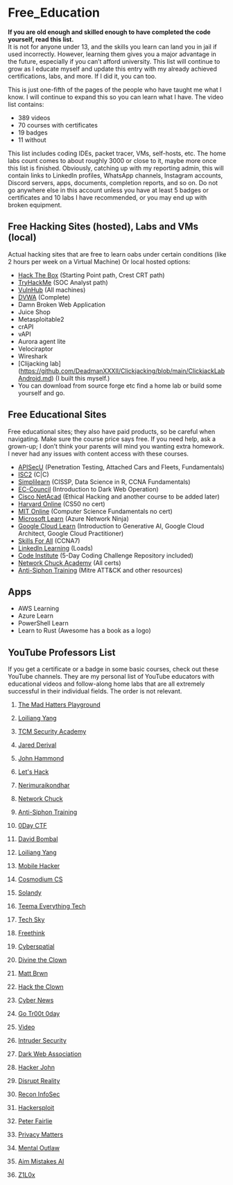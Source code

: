 # Free_Education


**If you are old enough and skilled enough to have completed the code yourself, read this list.**  
It is not for anyone under 13, and the skills you learn can land you in jail if used incorrectly. However, learning them gives you a major advantage in the future, especially if you can’t afford university. This list will continue to grow as I educate myself and update this entry with my already achieved certifications, labs, and more. If I did it, you can too.

This is just one-fifth of the pages of the people who have taught me what I know. I will continue to expand this so you can learn what I have. The video list contains:

- 389 videos
- 70 courses with certificates
- 19 badges
- 11 without

This list includes coding IDEs, packet tracer, VMs, self-hosts, etc. The home labs count comes to about roughly 3000 or close to it, maybe more once this list is finished. Obviously, catching up with my reporting admin, this will contain links to LinkedIn profiles, WhatsApp channels, Instagram accounts, Discord servers, apps, documents, completion reports, and so on. Do not go anywhere else in this account unless you have at least 5 badges or certificates and 10 labs I have recommended, or you may end up with broken equipment.

## Free Hacking Sites (hosted), Labs and VMs (local)

Actual hacking sites that are free to learn oabs under certain conditions (like 2 hours per week on a Virtual Machine) Or local hosted options:

- [Hack The Box](https://hackthebox.com) (Starting Point path, Crest CRT path)
- [TryHackMe](https://tryhackme.com) (SOC Analyst path)
- [VulnHub](https://vulnhub.com) (All machines)
- [DVWA](https://dvwa.com) (Complete)
- Damn Broken Web Application
- Juice Shop
- Metasploitable2
- crAPI
- vAPI
- Aurora agent lite
- Velociraptor
- Wireshark
- [Clijacking lab] (https://github.com/DeadmanXXXII/Clickjacking/blob/main/ClickjackLabAndroid.md) (I built this myself.)
- You can download from source forge etc find a home lab or build some yourself and go.


## Free Educational Sites

Free educational sites; they also have paid products, so be careful when navigating. Make sure the course price says free. If you need help, ask a grown-up; I don’t think your parents will mind you wanting extra homework. I never had any issues with content access with these courses.

- [APISecU](https://apisecu.com) (Penetration Testing, Attached Cars and Fleets, Fundamentals)
- [ISC2](https://isc2.com) (C|C)
- [Simplilearn](https://simplilearn.com) (CISSP, Data Science in R, CCNA Fundamentals)
- [EC-Council](https://ec-council.com) (Introduction to Dark Web Operation)
- [Cisco NetAcad](https://cisconetacad.net) (Ethical Hacking and another course to be added later)
- [Harvard Online](https://harvardonline.com) (CS50 no cert)
- [MIT Online](https://mitonline.com) (Computer Science Fundamentals no cert)
- [Microsoft Learn](https://microsoftlearn.com) (Azure Network Ninja)
- [Google Cloud Learn](https://googlecloudlearn.com) (Introduction to Generative AI, Google Cloud Architect, Google Cloud Practitioner)
- [Skills For All](https://skillsforall.net) (CCNA7)
- [LinkedIn Learning](https://linkinlearning.com) (Loads)
- [Code Institute](https://codeinstitute.com) (5-Day Coding Challenge Repository included)
- [Network Chuck Academy](https://networkchuckacademy.com) (All certs)
- [Anti-Siphon Training](https://antisyphontraining.com/paywhatyoucan) (Mitre ATT&CK and other resources)

## Apps

- AWS Learning
- Azure Learn
- PowerShell Learn
- Learn to Rust (Awesome has a book as a logo)


## YouTube Professors List

If you get a certificate or a badge in some basic courses, check out these YouTube channels. They are my personal list of YouTube educators with educational videos and follow-along home labs that are all extremely successful in their individual fields. The order is not relevant.

1. [The Mad Hatters Playground](https://youtube.com/@themadhattersplayground?si=UxKQwNT1uTlxq20U)

2. [Loiliang Yang](https://youtube.com/@loiliangyang?si=Q4qcwfs-BstYOmAE)

3. [TCM Security Academy](https://youtube.com/@tcmsecurityacademy?si=Oc0JSjtAbUzyTUKt)

4. [Jared Derival](https://youtube.com/@jaredderival4515?si=U94rzjuPD9eeF9O9)

5. [John Hammond](https://youtube.com/@_johnhammond?si=9tlxzQOLWxURgu5N)

6. [Let's Hack](https://youtube.com/@letshack2083?si=1gwIHSH7SssuKBWp)

7. [Nerimuraikondhar](https://youtube.com/@nerimuraikondhar?si=WoTCZfsCcGIWApU6)

8. [Network Chuck](https://youtube.com/@networkchuck?si=O1XUKnhBDatRnxSB)

9. [Anti-Siphon Training](https://youtube.com/@antisyphontraining?si=8eMq3s0i6hgUPiKJ)

10. [0Day CTF](https://youtube.com/@0dayctf?si=ht-HsrYxEWtEv-2N)

11. [David Bombal](https://youtube.com/@davidbombal?si=k841Gyk5_hxQTH9b)

12. [Loiliang Yang](https://youtube.com/@loiliangyang?si=Q4qcwfs-BstYOmAE)

13. [Mobile Hacker](https://youtube.com/@mobilehacker?si=a8OhnBNJCQ7FGo8J)

14. [Cosmodium CS](https://youtube.com/@cosmodiumcs?si=qQHL9-BMUBNMMfLt)

15. [Solandy](https://youtube.com/@solandy?si=W7C3xLDHNKbN5Chg)

16. [Teema Everything Tech](https://youtube.com/@teema.everythingtech?si=zBhnyDcixIewf-bS)

17. [Tech Sky](https://youtube.com/@tech_sky?si=-VdBo4C641BMoP_Y)

18. [Freethink](https://youtube.com/@freethink?si=1TwGFAgAT7Tt13EW)

19. [Cyberspatial](https://youtube.com/@cyberspatial?si=Wihexqvlgvbmnttk)

20. [Divine the Clown](https://youtube.com/@divinetheclown?si=7qe_J0NLINjB3A1S)

21. [Matt Brwn](https://youtube.com/@mattbrwn?si=D05p2w1mdI92uVbN)

22. [Hack the Clown](https://youtube.com/@hacktheclown?si=YFk9R-nBVSytFT_v)

23. [Cyber News](https://youtube.com/@cybernews?si=gTkxQ6ZIqQ7GJKZc)

24. [Go Tr00t 0day](https://youtube.com/@gotr00t0day?si=pm9SWs9p_7Y9XGyg)

25. [Video](https://youtu.be/PmtFtWVrxFE?si=KAo7uqXRI5cvWPT2)

26. [Intruder Security](https://youtube.com/@intrudersecurity?si=KFC8PzVIxpakINDY)

27. [Dark Web Association](https://youtube.com/@darkwebassociation?si=n76P78-yS3-m3kBJ)

28. [Hacker John](https://youtube.com/@hackerjohn?si=SmpYEuEdJSs07U8p)

29. [Disrupt Reality](https://youtube.com/@disruptreality?si=V-FIgL1NLQmqEFLB)

30. [Recon InfoSec](https://youtube.com/@reconinfosec7572?si=k2rCkXwm5wExw-S4)

31. [Hackersploit](https://youtube.com/@hackersploit?si=Pqxg8ZolAgC_ouB1)

32. [Peter Fairlie](https://youtube.com/@peterfairlie2296?si=dTfCozsYJHOZQUTy)

33. [Privacy Matters](https://youtube.com/@privacymatters517?si=EdAC-6_48bttDwu8)

34. [Mental Outlaw](https://youtube.com/@mentaloutlaw?si=1m_Qu6ypzXng-HxO)

35. [Aim Mistakes AI](https://youtube.com/@aimistakesai?si=yN9BhB6ZBwW_-di7)

36. [Z1L0x](https://youtube.com/@z1l0x?si=aNtmLswZ6KXLWkuH)
